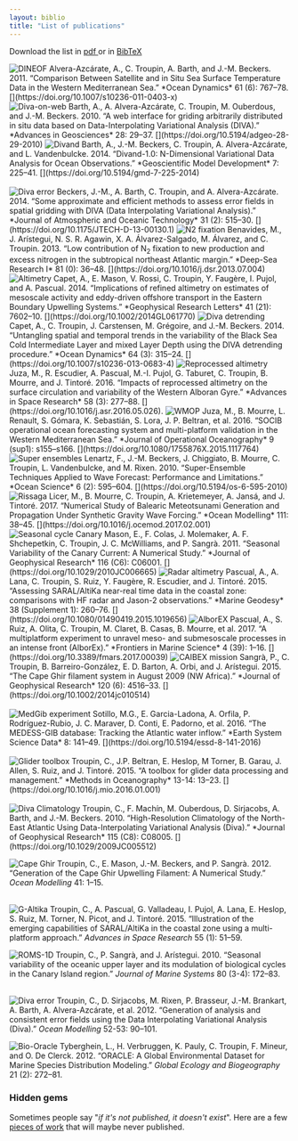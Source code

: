 ```yaml
---
layout: biblio
title: "List of publications"
---
```


Download the list in <a href="/CV/publicationList.pdf">pdf <i class="fa fa-download"></i></a> or in <a href="/CV/Troupin_publi.bib">BibTeX <i class="fa fa-download"></i></a><br>

<img class="imagelogo" src="/figures/publis/logo_dineof.png" alt="DINEOF">
Alvera-Azcárate, A., C. Troupin, A. Barth, and J.-M. Beckers. 2011.
“Comparison Between Satellite and in Situ Sea Surface Temperature Data
in the Western Mediterranean Sea.” *Ocean Dynamics* 61 (6): 767–78.
[<i class="ai ai-doi"  aria-hidden="true"></i>](https://doi.org/10.1007/s10236-011-0403-x)     
<br>

<img class="imagelogo" src="/figures/publis/logo_divaweb.png" alt="Diva-on-web">
Barth, A., A. Alvera-Azcárate, C. Troupin, M. Ouberdous, and J.-M.
Beckers. 2010. “A web interface for griding arbitrarily distributed in
situ data based on Data-Interpolating Variational Analysis (DIVA).”
*Advances in Geosciences* 28: 29–37.
[<i class="ai ai-doi"  aria-hidden="true"></i>](https://doi.org/10.5194/adgeo-28-29-2010)

<img class="imagelogo" src="/figures/publis/logo_divand.png" alt="Divand">
Barth, A., J.-M. Beckers, C. Troupin, A. Alvera-Azcárate, and L.
Vandenbulcke. 2014. “Divand-1.0: N-Dimensional Variational Data Analysis
for Ocean Observations.” *Geoscientific Model Development* 7: 225–41.
[<i class="ai ai-doi"  aria-hidden="true"></i>](https://doi.org/10.5194/gmd-7-225-2014)
<br><br>

<img class="imagelogo" src="/figures/publis/logo_divaerr2.png" alt="Diva error">
Beckers, J.-M., A. Barth, C. Troupin, and A. Alvera-Azcárate. 2014.
“Some approximate and efficient methods to assess error fields in
spatial gridding with DIVA (Data Interpolating Variational Analysis).”
*Journal of Atmospheric and Oceanic Technology* 31 (2): 515–30.
[<i class="ai ai-doi"  aria-hidden="true"></i>](https://doi.org/10.1175/JTECH-D-13-00130.1)

<img class="imagelogo" src="/figures/publis/logo_mb.png" alt="N2 fixation">
Benavides, M., J. Arístegui, N. S. R. Agawin, X. A. Álvarez-Salgado,
M. Álvarez, and C. Troupin. 2013. “Low contribution of N<sub>2</sub> fixation to
new production and excess nitrogen in the subtropical northeast Atlantic
margin.” *Deep-Sea Research I* 81 (0): 36–48.
[<i class="ai ai-doi"  aria-hidden="true"></i>](https://doi.org/10.1016/j.dsr.2013.07.004)

<img class="imagelogo" src="/figures/publis/logo_altim.png" alt="Altimetry">
Capet, A., E. Mason, V. Rossi, C. Troupin, Y. Faugère, I. Pujol, and A.
Pascual. 2014. “Implications of refined altimetry on estimates of
mesoscale activity and eddy-driven offshore transport in the Eastern
Boundary Upwelling Systems.” *Geophysical Research Letters* 41 (21):
7602–10.
[<i class="ai ai-doi"  aria-hidden="true"></i>](https://doi.org/10.1002/2014GL061770)

<img class="imagelogo" src="/figures/publis/logo_detrend.png" alt="Diva detrending">
Capet, A., C. Troupin, J. Carstensen, M. Grégoire, and J.-M. Beckers. 2014. “Untangling spatial and temporal trends in the variability of the
Black Sea Cold Intermediate Layer and mixed Layer Depth using the DIVA
detrending procedure.” *Ocean Dynamics* 64 (3): 315–24.
[<i class="ai ai-doi"  aria-hidden="true"></i>](https://doi.org/10.1007/s10236-013-0683-4)

<img class="imagelogo" src="/figures/publis/logo_altimodel.png" alt="Reprocessed altimetry">
Juza, M., R. Escudier, A. Pascual, M.-I. Pujol,
G. Taburet, C. Troupin, B. Mourre, and J.
Tintoré. 2016. “Impacts of reprocessed altimetry on the surface
circulation and variability of the Western Alboran Gyre.” *Advances in
Space Research* 58 (3): 277–88.
[<i class="ai ai-doi"  aria-hidden="true"></i>](https://doi.org/10.1016/j.asr.2016.05.026).

<img class="imagelogo" src="/figures/publis/logo_wmop.png" alt="WMOP">
Juza, M., B. Mourre, L. Renault, S. Gómara, K. Sebastián, S. Lora, J. P.
Beltran, et al. 2016. “SOCIB operational ocean forecasting system and
multi-platform validation in the Western Mediterranean Sea.” *Journal of
Operational Oceanography* 9 (sup1): s155–s166.
[<i class="ai ai-doi"  aria-hidden="true"></i>](https://doi.org/10.1080/1755876X.2015.1117764)

<img class="imagelogo" src="/figures/publis/logo_superens.png" alt="Super ensembles">
Lenartz, F., J.-M. Beckers, J. Chiggiato, B. Mourre, C. Troupin, L.
Vandenbulcke, and M. Rixen. 2010. “Super-Ensemble Techniques Applied to
Wave Forecast: Performance and Limitations.” *Ocean Science* 6 (2):
595–604.
[<i class="ai ai-doi"  aria-hidden="true"></i>](https://doi.org/10.5194/os-6-595-2010)

<img class="imagelogo" src="/figures/publis/logo_rissaga.png" alt="Rissaga">
Licer, M., B. Mourre, C. Troupin, A. Krietemeyer,
A. Jansá, and J. Tintoré. 2017. “Numerical Study of Balearic
Meteotsunami Generation and Propagation Under Synthetic Gravity Wave
Forcing.” *Ocean Modelling* 111: 38–45.
[<i class="ai ai-doi"  aria-hidden="true"></i>](https://doi.org/10.1016/j.ocemod.2017.02.001)

<img class="imagelogo" src="/figures/publis/logo_canary.png" alt="Seasonal cycle Canary">
Mason, E., F. Colas, J. Molemaker, A. F. Shchepetkin, C. Troupin, J. C.
McWilliams, and P. Sangrà. 2011. “Seasonal Variability of the Canary
Current: A Numerical Study.” *Journal of Geophysical Research* 116 (C6):
C06001.
[<i class="ai ai-doi"  aria-hidden="true"></i>](https://doi.org/10.1029/2010JC006665)

<img class="imagelogo" src="/figures/publis/logo_radaralti.png" alt="Radar altimetry">
Pascual, A., A. Lana, C. Troupin, S. Ruiz, Y. Faugère, R. Escudier, and
J. Tintoré. 2015. “Assessing SARAL/AltiKa near-real time data in the
coastal zone: comparisons with HF radar and Jason-2 observations.”
*Marine Geodesy* 38 (Supplement 1): 260–76.
[<i class="ai ai-doi"  aria-hidden="true"></i>](https://doi.org/10.1080/01490419.2015.1019656)

<img class="imagelogo" src="/figures/publis/logo_alborex.png" alt="AlborEX">
Pascual, A., S. Ruiz, A. Olita, C. Troupin, M.
Claret, B. Casas, B. Mourre, et al. 2017. “A multiplatform
experiment to unravel meso- and submesoscale processes in an intense
front (AlborEx).” *Frontiers in Marine Science* 4 (39): 1–16.
[<i class="ai ai-doi"  aria-hidden="true"></i>](https://doi.org/10.3389/fmars.2017.00039)

<img class="imagelogo" src="/figures/publis/logo_caibex.png" alt="CAIBEX mission">
Sangrà, P., C. Troupin, B. Barreiro-González, E. D.
Barton, A. Orbi, and J. Arístegui. 2015. “The Cape Ghir
filament system in August 2009 (NW Africa).” *Journal of Geophysical
Research* 120 (6): 4516–33.
[<i class="ai ai-doi"  aria-hidden="true"></i>](https://doi.org/10.1002/2014jc010514)
<br><br>

<img class="imagelogo" src="/figures/publis/logo_medgib.png" alt="MedGib experiment">
Sotillo, M.G., E. Garcia-Ladona, A. Orfila, P. Rodríguez-Rubio, J. C.
Maraver, D. Conti, E. Padorno, et al. 2016. “The MEDESS-GIB database:
Tracking the Atlantic water inflow.” *Earth System Science Data* 8:
141–49.
[<i class="ai ai-doi"  aria-hidden="true"></i>](https://doi.org/10.5194/essd-8-141-2016)
<br><br>

<img class="imagelogo" src="/figures/publis/logo_toolbox.png" alt="Glider toolbox">
Troupin, C., J.P. Beltran, E. Heslop, M Torner, B. Garau, J. Allen, S.
Ruiz, and J. Tintoré. 2015. “A toolbox for glider data processing and
management.” *Methods in Oceanography* 13-14: 13–23.
[<i class="ai ai-doi"  aria-hidden="true"></i>](https://doi.org/10.1016/j.mio.2016.01.001)
<br><br>

<img class="imagelogo" src="/figures/publis/logo_divaclim.png" alt="Diva Climatology">
Troupin, C., F. Machín, M. Ouberdous, D. Sirjacobs, A. Barth, and J.-M.
Beckers. 2010. “High-Resolution Climatology of the North-East Atlantic
Using Data-Interpolating Variational Analysis (Diva).” *Journal of
Geophysical Research* 115 (C8): C08005. [<i class="ai ai-doi"  aria-hidden="true"></i>](https://doi.org/10.1029/2009JC005512)   

<img class="imagelogo" src="/figures/publis/logo_capeghir.png" alt="Cape Ghir"> Troupin, C., E. Mason, J.-M. Beckers, and P. Sangrà. 2012.<br> “Generation
of the Cape Ghir Upwelling Filament: A Numerical Study.”<br> *Ocean Modelling* 41: 1–15. [<i class="ai ai-doi"  aria-hidden="true"></i>](https://doi.org/10.1016/j.ocemod.2011.09.001)
<br><br>

<img class="imagelogo" src="/figures/publis/logo_galtica.png" alt="G-Altika"> Troupin, C., A. Pascual, G. Valladeau, I. Pujol, A. Lana, E. Heslop, S.
Ruiz, M. Torner, N. Picot, and J. Tintoré. 2015. “Illustration of the emerging capabilities of SARAL/AltiKa in the coastal zone using a multi-platform approach.”
*Advances in Space Research* 55 (1): 51–59. [<i class="ai ai-doi"  aria-hidden="true"></i>](https://doi.org/10.1016/j.asr.2014.09.011)


<img class="imagelogo" src="/figures/publis/logo_roms1d.png" alt="ROMS-1D"> Troupin, C., P. Sangrà, and J. Arístegui. 2010. “Seasonal variability of
the oceanic upper layer and its modulation of biological cycles in the
Canary Island region.” *Journal of Marine Systems* 80 (3-4): 172–83.
[<i class="ai ai-doi"  aria-hidden="true"></i>](https://doi.org/10.1016/j.jmarsys.2009.10.007)
<br><br>

<img class="imagelogo" src="/figures/publis/logo_divaerr.png" alt="Diva error"> Troupin, C., D. Sirjacobs, M. Rixen, P. Brasseur, J.-M. Brankart, A.
Barth, A. Alvera-Azcárate, et al. 2012. “Generation of analysis and
consistent error fields using the Data Interpolating Variational
Analysis (Diva).” *Ocean Modelling* 52-53: 90–101.
[<i class="ai ai-doi"  aria-hidden="true"></i>](https://doi.org/10.1016/j.ocemod.2012.05.002)


<img class="imagelogo" src="/figures/publis/logo_biooracle.png" alt="Bio-Oracle"> Tyberghein, L., H. Verbruggen, K. Pauly, C. Troupin, F. Mineur, and O.
De Clerck. 2012. “ORACLE: A Global Environmental Dataset for Marine
Species Distribution Modeling.” *Global Ecology and Biogeography* 21
(2): 272–81.
[<i class="ai ai-doi"  aria-hidden="true"></i>](https://doi.org/10.1111/j.1466-8238.2011.00656.x)

### Hidden gems

Sometimes people say "*if it's not published, it doesn't exist*". Here are a few [pieces of work](/publications/unpublished) that will maybe never published.
